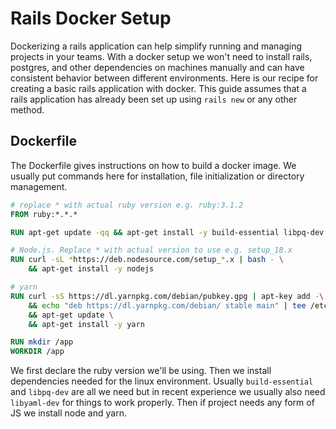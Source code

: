 # Rails Docker Setup

Dockerizing a rails application can help simplify running and managing projects in your teams. With a docker setup we won't need to install rails, postgres, and other dependencies on machines manually and can have consistent behavior between different environments. Here is our recipe for creating a basic rails application with docker. This guide assumes that a rails application has already been set up using `rails new` or any other method.

## Dockerfile

The Dockerfile gives instructions on how to build a docker image. We usually put commands here for installation, file initialization or directory management.

```dockerfile
# replace * with actual ruby version e.g. ruby:3.1.2
FROM ruby:*.*.*

RUN apt-get update -qq && apt-get install -y build-essential libpq-dev libyaml-dev

# Node.js. Replace * with actual version to use e.g. setup_18.x
RUN curl -sL *https://deb.nodesource.com/setup_*.x | bash - \
    && apt-get install -y nodejs

# yarn
RUN curl -sS https://dl.yarnpkg.com/debian/pubkey.gpg | apt-key add -\
    && echo "deb https://dl.yarnpkg.com/debian/ stable main" | tee /etc/apt/sources.list.d/yarn.list \
    && apt-get update \
    && apt-get install -y yarn

RUN mkdir /app
WORKDIR /app
```

We first declare the ruby version we'll be using. Then we install dependencies needed for the linux environment. Usually `build-essential` and `libpq-dev` are all we need but in recent experience we usually also need `libyaml-dev` for things to work properly. Then if project needs any form of JS we install node and yarn.
